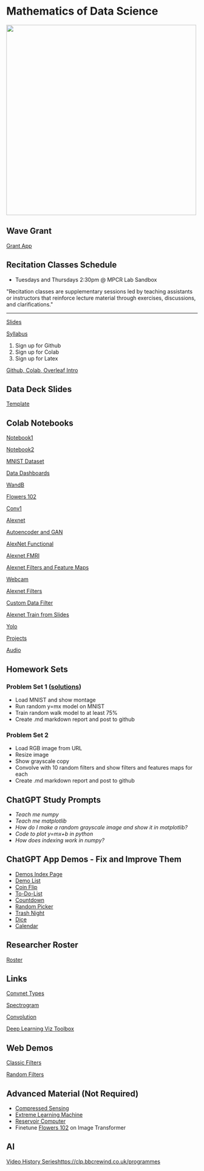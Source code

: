 # Mathematics of Data Science

<img src="https://oceanbites.org/wp-content/uploads/2020/09/Screen-Shot-2020-09-02-at-9.13.22-PM.png"  width="500">



## Wave Grant
[Grant App
](https://www.fau.edu/innovation-and-business-development/fau-wave/fau-wave-competition/)
## Recitation Classes Schedule
* Tuesdays and Thursdays 2:30pm @ MPCR Lab Sandbox
  
"Recitation classes are supplementary sessions led by teaching assistants or instructors that reinforce lecture material through exercises, discussions, and clarifications."

<hr>

[Slides](https://docs.google.com/presentation/d/1yTMsjVTuRpQCWYUB5bRqmMdR3zbm4SHhc-cBgeQpjYM/edit?usp=sharing)

[Syllabus](https://docs.google.com/document/d/12mHpnh3fezQCr29GafgqQLX3ibAWSxAbg7GNcxo6oQw/edit)

1) Sign up for Github
2) Sign up for Colab
3) Sign up for Latex

[Github, Colab, Overleaf Intro](https://www.youtube.com/watch?v=50wdMpfO9t0)

## Data Deck Slides
[Template](https://docs.google.com/presentation/d/1WVE287B4LBI3dZOvofhCrzpc8pP8PWHan8WUhLB9swA/edit?usp=sharing)


## Colab Notebooks
[Notebook1](https://colab.research.google.com/drive/10W-q3ZJMBU-pClhYmIpqCUTw5RI7Q9li?usp=sharing)

[Notebook2](https://colab.research.google.com/drive/1YepukYor05NHx0koqzhNEaPMTDpjI-Sa?usp=sharing)

[MNIST Dataset](https://colab.research.google.com/drive/1NTT8UfoaV13p-rqkohWqtzQ2p6ICR2li?usp=sharing)

[Data Dashboards](https://colab.research.google.com/drive/1haNqEs6KHLKlhedb9zDgmwAePYhGVNSJ?usp=sharing)

[WandB](https://colab.research.google.com/drive/1o-mkALwdwlz8h39gamrHPVd17wlzlUNs?usp=sharing)

[Flowers 102](https://colab.research.google.com/drive/1YQ2txm0h41gvxnD_iEU4wmReGZX9hdWA?usp=sharing)

[Conv1](https://colab.research.google.com/drive/1kf0i0P2gFtkuCm5zVO68VT8fP8ryN0Iq?usp=sharing)

[Alexnet](https://colab.research.google.com/drive/1onlVrce4bfYNpHOWysOa3PE4pv15vZo0?usp=sharing)

[Autoencoder and GAN](https://colab.research.google.com/drive/1plbvxqA4vjJqJZ2XzUkUoZaXhabovhfv?usp=sharing)

[AlexNet Functional](https://colab.research.google.com/drive/1gymf98aiTdUaM9eY8fgs3RM-wfb_sc78?usp=sharing)

[Alexnet FMRI](https://colab.research.google.com/drive/1itMtHx_z4mBrI7ObqHI661LgBHa9fWWk?usp=sharing)

[Alexnet Filters and Feature Maps](https://colab.research.google.com/drive/11IJ27NHDdtqZASIkYMjCRH-39-Peaz3F?usp=sharing)

[Webcam](https://colab.research.google.com/drive/1EFj_9qfGDXioY315kMqYyYZHQDKyFKYP?usp=sharing)

[Alexnet Filters](https://colab.research.google.com/drive/1YQ2txm0h41gvxnD_iEU4wmReGZX9hdWA?usp=sharing)

[Custom Data Filter](https://colab.research.google.com/drive/1LgTU2EmyB-I2YICjckW0dClipVBrt-1z?usp=sharing)

[Alexnet Train from Slides](https://colab.research.google.com/drive/16yId_Y7fSr6D89m-uU-RbUlArJ8bUmRL?usp=sharing)

[Yolo](https://colab.research.google.com/drive/1Fz4q_NRSEPkz8jVPJM-qrOQEYLmRrbEv?usp=sharing)

[Projects](https://docs.google.com/document/d/1jN0r_sQBO9LokUmi0_TQZUkyb7Z1Vdz6mORofGj2Kzk/edit?usp=sharing)

[Audio](https://colab.research.google.com/drive/1lrasjDqOvOz4h1vAbuCfiaJCVzpmXOuq?usp=sharing)


## Homework Sets

### Problem Set 1 ([solutions](https://colab.research.google.com/drive/1PFowg9BEhZlhrzj4WvoNkmLvsGuuS1xR?usp=sharing))

  * Load MNIST and show montage
  * Run random y=mx model on MNIST
  * Train random walk model to at least 75%
  * Create .md markdown report and post to github



### Problem Set 2

  * Load RGB image from URL
  * Resize image
  * Show grayscale copy
  * Convolve with 10 random filters and show filters and features maps for each
  * Create .md markdown report and post to github



## ChatGPT Study Prompts
* *Teach me numpy*
* *Teach me matplotlib*
* *How do I make a random grayscale image and show it in matplotlib?*
* *Code to plot y=mx+b in python*
* *How does indexing work in numpy?*


## ChatGPT App Demos - Fix and Improve Them
* [Demos Index Page](https://williamedwardhahn.github.io/data_website/demo_index.html)
* [Demo List](https://chat.openai.com/share/d6266903-2b6e-45ed-b734-d43a780b4aaa)
* [Coin Flip](https://chat.openai.com/share/fee203f6-48fe-4f9f-a744-42643e0b7cce)
* [To-Do-List](https://chat.openai.com/share/f041e5bd-edfd-4011-8530-d93e1e4e7bed)
* [Countdown](https://chat.openai.com/share/b69fbb82-d70c-4393-93b4-3a7ca10f75bd)
* [Random Picker](https://chat.openai.com/share/5baea6cf-2b8a-452f-81b3-db926989f556)
* [Trash Night](https://chat.openai.com/share/2b91e342-9cec-47b3-a1de-090315fab77c)
* [Dice](https://chat.openai.com/share/61c2cec6-0631-442f-8d13-94a10ca78563)
* [Calendar](https://chat.openai.com/share/606a1a76-b428-4c6b-8148-1f2ea9185229)


## Researcher Roster
[Roster](https://docs.google.com/presentation/d/1v-JmiJSsevYhvAT2_AI30L-v0Lr-urQwHAqmasQFJi0/edit?usp=sharing)

## Links

[Convnet Types](https://github.com/vdumoulin/conv_arithmetic)

[Spectrogram](https://musiclab.chromeexperiments.com/spectrogram/)

[Convolution](https://setosa.io/ev/image-kernels/#:~:text=An%20image%20kernel%20is%20a,important%20portions%20of%20an%20image.)

[Deep Learning Viz Toolbox](https://www.youtube.com/watch?v=AgkfIQ4IGaM)



## Web Demos

[Classic Filters](https://williamedwardhahn.github.io/data_website/Conv3.html)

[Random Filters](https://williamedwardhahn.github.io/data_website/Conv5.html)



## Advanced Material (Not Required)
* [Compressed Sensing ](https://www.youtube.com/watch?v=RvMgVv-xZhQ)
* [Extreme Learning Machine](https://colab.research.google.com/drive/1IFZ91C8mymfwVpG-36y9Xr3z_gi68PmJ?usp=sharing)
* [Reservoir Computer](https://colab.research.google.com/drive/11TAM-3jN_6eYn2HyjWolLUHpAg0fWQMJ?usp=sharing) 
* Finetune [Flowers 102](https://colab.research.google.com/drive/1YQ2txm0h41gvxnD_iEU4wmReGZX9hdWA?usp=sharing) on Image Transformer

## AI
[Video History Series](https://clp.bbcrewind.co.uk/programmes)https://clp.bbcrewind.co.uk/programmes
  
